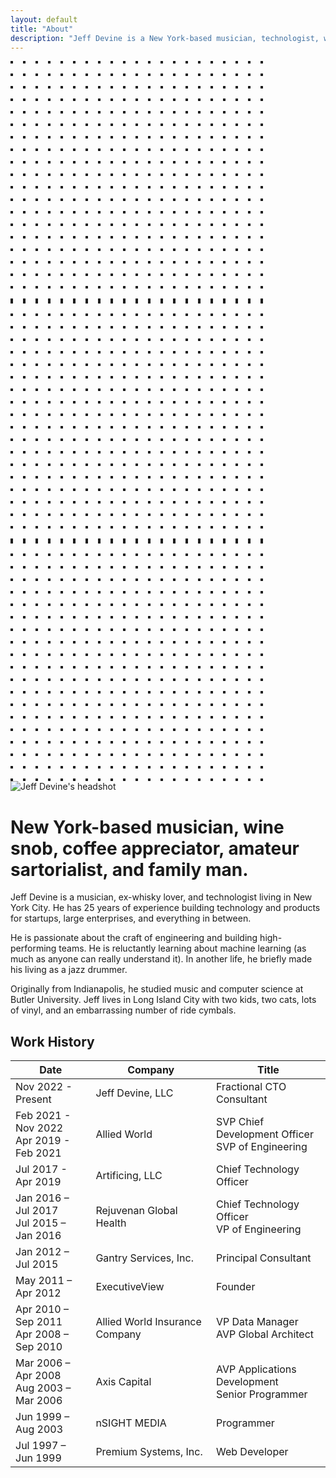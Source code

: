 ```yaml
---
layout: default
title: "About"
description: "Jeff Devine is a New York-based musician, technologist, wine snob, coffee appreciator, amateur sartorialist, and family man."
---
```


<div class="relative overflow-hidden bg-white py-16">
  <div class="hidden lg:absolute lg:inset-y-0 lg:block lg:h-full lg:w-full lg:[overflow-anchor:none]">
    <div class="relative mx-auto h-full max-w-prose text-lg" aria-hidden="true">
      <svg class="absolute top-12 left-full translate-x-32 transform" width="404" height="384" fill="none" viewBox="0 0 404 384">
        <defs>
          <pattern id="74b3fd99-0a6f-4271-bef2-e80eeafdf357" x="0" y="0" width="20" height="20" patternUnits="userSpaceOnUse">
            <rect x="0" y="0" width="4" height="4" class="text-gray-200" fill="currentColor" />
          </pattern>
        </defs>
        <rect width="404" height="384" fill="url(#74b3fd99-0a6f-4271-bef2-e80eeafdf357)" />
      </svg>
      <svg class="absolute top-1/2 right-full -translate-y-1/2 -translate-x-32 transform" width="404" height="384" fill="none" viewBox="0 0 404 384">
        <defs>
          <pattern id="f210dbf6-a58d-4871-961e-36d5016a0f49" x="0" y="0" width="20" height="20" patternUnits="userSpaceOnUse">
            <rect x="0" y="0" width="4" height="4" class="text-gray-200" fill="currentColor" />
          </pattern>
        </defs>
        <rect width="404" height="384" fill="url(#f210dbf6-a58d-4871-961e-36d5016a0f49)" />
      </svg>
      <svg class="absolute bottom-12 left-full translate-x-32 transform" width="404" height="384" fill="none" viewBox="0 0 404 384">
        <defs>
          <pattern id="d3eb07ae-5182-43e6-857d-35c643af9034" x="0" y="0" width="20" height="20" patternUnits="userSpaceOnUse">
            <rect x="0" y="0" width="4" height="4" class="text-gray-200" fill="currentColor" />
          </pattern>
        </defs>
        <rect width="404" height="384" fill="url(#d3eb07ae-5182-43e6-857d-35c643af9034)" />
      </svg>
    </div>
  </div>
  <div class="relative px-8 lg:px-10">
    <div class="flex justify-center">
      <img class="h-40 w-auto drop-shadow-lg" src="{{ '/assets/images/jeff_devine_head_shot.png' | relative_url }}" alt="Jeff Devine's headshot">
    </div>
    <div class="mx-auto max-w-prose text-lg mt-5">
      <h1>
        <span class="mt-2 block text-center text-2xl font-bold leading-8 tracking-tight text-sky-600 sm:text-3xl">New York-based musician, wine snob, coffee appreciator, amateur sartorialist, and family man.</span>
      </h1>
    </div>
    <div class="prose prose-lg prose-sky mx-auto mt-6 text-gray-500">
      <p>Jeff Devine is a musician, ex-whisky lover, and technologist living in New York City. He has 25 years of experience building technology and products for startups, large enterprises, and everything in between.</p>
      <p>He is passionate about the craft of engineering and building high-performing teams. He is reluctantly learning about machine learning (as much as anyone can really understand it). In another life, he briefly made his living as a jazz drummer.</p>
      <p>Originally from Indianapolis, he studied music and computer science at Butler University. Jeff lives in Long Island City with two kids, two cats, lots of vinyl, and an embarrassing number of ride cymbals.</p>
    </div>
    <div class="mx-auto max-w-prose text-lg mt-5">
      <h2>
        <span class="mt-5 block text-center text-xl font-bold leading-8 tracking-tight text-sky-600 sm:text-xl">Work History</span>
      </h2>
    </div>
    <div class="prose prose-lg prose-sky mx-auto mt-5 text-gray-500">
      <table class="min-w-full divide-y divide-gray-300">
          <thead>
            <tr>
              <th scope="col" class="py-3.5 pl-4 pr-3 text-left text-sm font-semibold text-gray-900 sm:pl-3">Date</th>
              <th scope="col" class="px-3 py-3.5 text-left text-sm font-semibold text-gray-900">Company</th>
              <th scope="col" class="px-3 py-3.5 text-left text-sm font-semibold text-gray-900">Title</th>
            </tr>
          </thead>
          <tbody class="bg-white">
            <tr>
              <td class="whitespace-nowrap py-4 pl-4 pr-3 text-sm text-gray-500 sm:pl-3">Nov 2022 - Present</td>
              <td class="whitespace-nowrap px-3 py-4 text-sm font-medium text-gray-900">Jeff Devine, LLC</td>
              <td class="whitespace-nowrap px-3 py-4 text-sm text-gray-500">Fractional CTO Consultant</td>
            </tr>
            <tr class="bg-gray-50">
              <td class="whitespace-nowrap py-4 pl-4 pr-3 text-sm text-gray-500 sm:pl-3">Feb 2021 - Nov 2022<br>Apr 2019 - Feb 2021</td>
              <td class="whitespace-nowrap px-3 py-4 text-sm font-medium text-gray-900">Allied World</td>
              <td class="whitespace-nowrap px-3 py-4 text-sm text-gray-500">SVP Chief Development Officer<br>SVP of Engineering</td>
            </tr>
            <tr>
              <td class="whitespace-nowrap py-4 pl-4 pr-3 text-sm text-gray-500 sm:pl-3">Jul 2017 - Apr 2019</td>
              <td class="whitespace-nowrap px-3 py-4 text-sm font-medium text-gray-900">Artificing, LLC</td>
              <td class="whitespace-nowrap px-3 py-4 text-sm text-gray-500">Chief Technology Officer</td>
            </tr>
            <tr class="bg-gray-50">
              <td class="whitespace-nowrap py-4 pl-4 pr-3 text-sm text-gray-500 sm:pl-3">Jan 2016 – Jul 2017<br>Jul 2015 – Jan 2016</td>
              <td class="whitespace-nowrap px-3 py-4 text-sm font-medium text-gray-900">Rejuvenan Global Health</td>
              <td class="whitespace-nowrap px-3 py-4 text-sm text-gray-500">Chief Technology Officer<br>VP of Engineering</td>
            </tr>
            <tr>
              <td class="whitespace-nowrap py-4 pl-4 pr-3 text-sm text-gray-500 sm:pl-3">Jan 2012 – Jul 2015</td>
              <td class="whitespace-nowrap px-3 py-4 text-sm font-medium text-gray-900">Gantry Services, Inc.</td>
              <td class="whitespace-nowrap px-3 py-4 text-sm text-gray-500">Principal Consultant</td>
            </tr>
            <tr class="bg-gray-50">
              <td class="whitespace-nowrap py-4 pl-4 pr-3 text-sm text-gray-500 sm:pl-3">May 2011 – Apr 2012</td>
              <td class="whitespace-nowrap px-3 py-4 text-sm font-medium text-gray-900">ExecutiveView</td>
              <td class="whitespace-nowrap px-3 py-4 text-sm text-gray-500">Founder</td>
            </tr>
            <tr>
              <td class="whitespace-nowrap py-4 pl-4 pr-3 text-sm text-gray-500 sm:pl-3">Apr 2010 – Sep 2011<br>Apr 2008 – Sep 2010</td>
              <td class="whitespace-nowrap px-3 py-4 text-sm font-medium text-gray-900">Allied World Insurance Company</td>
              <td class="whitespace-nowrap px-3 py-4 text-sm text-gray-500">VP Data Manager<br>AVP Global Architect</td>
            </tr>
            <tr class="bg-gray-50">
              <td class="whitespace-nowrap py-4 pl-4 pr-3 text-sm text-gray-500 sm:pl-3">Mar 2006 – Apr 2008<br>Aug 2003 – Mar 2006</td>
              <td class="whitespace-nowrap px-3 py-4 text-sm font-medium text-gray-900">Axis Capital</td>
              <td class="whitespace-nowrap px-3 py-4 text-sm text-gray-500">AVP Applications Development<br>Senior Programmer</td>
            </tr>
            <tr>
              <td class="whitespace-nowrap py-4 pl-4 pr-3 text-sm text-gray-500 sm:pl-3">Jun 1999 – Aug 2003</td>
              <td class="whitespace-nowrap px-3 py-4 text-sm font-medium text-gray-900">nSIGHT MEDIA</td>
              <td class="whitespace-nowrap px-3 py-4 text-sm text-gray-500">Programmer</td>
            </tr>
            <tr class="bg-gray-50">
              <td class="whitespace-nowrap py-4 pl-4 pr-3 text-sm text-gray-500 sm:pl-3">Jul 1997 – Jun 1999</td>
              <td class="whitespace-nowrap px-3 py-4 text-sm font-medium text-gray-900">Premium Systems, Inc.</td>
              <td class="whitespace-nowrap px-3 py-4 text-sm text-gray-500">Web Developer</td>
            </tr>
          </tbody>
        </table>
    </div>
  </div>
</div>

